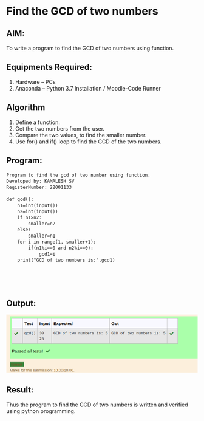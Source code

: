 # Find the GCD of two numbers

## AIM:
To write a program to find the GCD of two numbers using function.

## Equipments Required:
1. Hardware – PCs
2. Anaconda – Python 3.7 Installation / Moodle-Code Runner

## Algorithm
1. Define a function.
2. Get the two numbers from the user.
3. Compare the two values, to find the smaller number.
4. Use for() and if() loop to find the GCD of the two numbers.

## Program:
```
Program to find the gcd of two number using function.
Developed by: KAMALESH SV
RegisterNumber: 22001133

def gcd():
    n1=int(input())
    n2=int(input())
    if n1>n2:
        smaller=n2
    else:
        smaller=n1
    for i in range(1, smaller+1):
        if(n1%i==0 and n2%i==0):
            gcd1=i
    print("GCD of two numbers is:",gcd1)
    
    
    
    
```

## Output:
![OUTPUT](./output.png)


## Result:
Thus the program to find the GCD of two numbers is written and verified using python programming.
